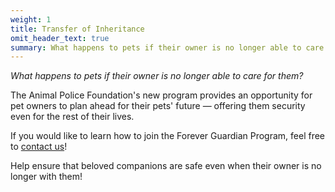 ```yaml
---
weight: 1
title: Transfer of Inheritance
omit_header_text: true
summary: What happens to pets if their owner is no longer able to care for them?
---
```


*What happens to pets if their owner is no longer able to care for them?*

The Animal Police Foundation's new program provides an opportunity for pet owners to plan ahead for their pets' future — offering them security even for the rest of their lives.

If you would like to learn how to join the Forever Guardian Program, feel free to [contact us](../contact.md)!

Help ensure that beloved companions are safe even when their owner is no longer with them!
